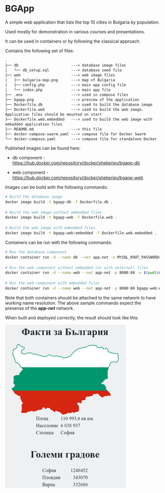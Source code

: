 # BGApp

A simple web application that lists the top 10 cities in Bulgaria by population.

Used mostly for demonstration in various courses and presentations.

It can be used in containers or by following the classical approach.

Contains the following set of files:

```text
.
├── db                        ---> database image files
|   └── db_setup.sql          ---> database seed file
├── web                       ---> web image files
|   ├── bulgaria-map.png      ---> map of Bulgaria
|   ├── config.php            ---> main app config file
|   └── index.php             ---> main app file
├── .env                      ---> used in compose files
├── bgapp.png                 ---> preview of the application
├── Dockerfile.db             ---> used to build the database image
├── Dockerfile.web            ---> used to build the web image. Application files should be mounted on start
├── Dockerfile.web.embedded   ---> used to build the web image with embedded application files
├── README.md                 ---> this file
├── docker-compose-swarm.yaml ---> compose file for Docker Swarm
└── docker-compose.yaml       ---> compose file for standalone Docker
```

Published images can be found here:

- db component - <https://hub.docker.com/repository/docker/shekeriev/bgapp-db>

- web component - <https://hub.docker.com/repository/docker/shekeriev/bgapp-web>

Images can be build with the following commands:

```bash
# Build the database image
docker image build -t bgapp-db -f Dockerfile.db .

# Build the web image without embedded files
docker image build -t bgapp-web -f Dockerfile.web .

# Build the web image with embedded files
docker image build -t bgapp-web:embedded -f Dockerfile.web.embedded .

```

Containers can be run with the following commands:

```bash
# Run the database component
docker container run -d --name db --net app-net -e MYSQL_ROOT_PASSWORD=<some-pass> bgapp-db

# Run the web component without embedded (or with external) files
docker container run -d --name web --net app-net -p 8000:80 -v $(pwd)/web:/var/www/html bgapp-web

# Run the web component with embedded files
docker container run -d --name web --net app-net -p 8000:80 bgapp-web:embedded

```

Note that both containers should be attached to the same network to have working name resolution. The above sample commands expect the presense of the ***app-net*** network.

When built and deployed correctly, the result should look like this:

![preview of the working application](bgapp.png)
